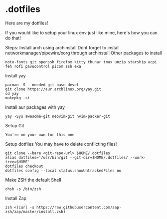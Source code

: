 # .dotfiles

Here are my dotfiles!

If you would like to setup your linux env just like mine, here's how you can do that!

Steps:
Install arch using archinstall
Dont forget to install networkmanager/pipewire/xorg through archinstall
Other packages to install 
```
noto-fonts git openssh firefox kitty thunar tmux unzip starship acpi feh rofi pavucontrol picom zsh exa
```

Install yay

```
pacman -S --needed git base-devel
git clone https://aur.archlinux.org/yay.git
cd yay
makepkg -si
```

Install aur packages with yay

```
yay -Syu awesome-git neovim-git nvim-packer-git
```

Setup Git
```
You're on your own for this one
```

Setup dotfiles
You may have to delete conflicting files!
```
git clone --bare <git-repo-url> $HOME/.dotfiles
alias dotfiles='/usr/bin/git --git-dir=$HOME/.dotfiles/ --work-tree=$HOME'
dotfiles checkout
dotfiles config --local status.showUntrackedFiles no
```

Make ZSH the default Shell
```
chsh -s /bin/zsh
```

Install Zap
```
zsh <(curl -s https://raw.githubusercontent.com/zap-zsh/zap/master/install.zsh)
```



